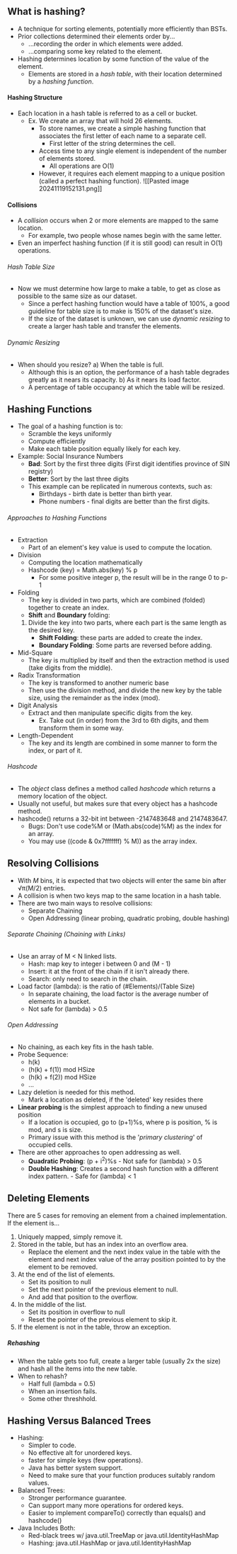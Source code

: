 ## What is hashing?
- A technique for sorting elements, potentially more efficiently than BSTs.
- Prior collections determined their elements order by...
	- ...recording the order in which elements were added.
	- ...comparing some key related to the element.
- Hashing determines location by some function of the value of the element.
	- Elements are stored in a *hash table*, with their location determined by a *hashing function*.
#### Hashing Structure
- Each location in a hash table is referred to as a cell or bucket.
	- Ex. We create an array that will hold 26 elements.
		- To store names, we create a simple hashing function that associates the first letter of each name to a separate cell.
			- First letter of the string determines the cell.
		- Access time to any single element is independent of the number of elements stored.
			- All operations are O(1)
		- However, it requires each element mapping to a unique position (called a perfect hashing function).
![[Pasted image 20241119152131.png]]

#### Collisions
- A *collision* occurs when 2 or more elements are mapped to the same location.
	- For example, two people whose names begin with the same letter.
- Even an imperfect hashing function (if it is still good) can result in O(1) operations.
###### Hash Table Size
- Now we must determine how large to make a table, to get as close as possible to the same size as our dataset.
	- Since a perfect hashing function would have a table of 100%, a good guideline for table size is to make is 150% of the dataset's size.
	- If the size of the dataset is unknown, we can use *dynamic resizing* to create a larger hash table and transfer the elements.
###### Dynamic Resizing
- When should you resize?
	a) When the table is full.
	- Although this is an option, the performance of a hash table degrades greatly as it nears its capacity.
	b) As it nears its load factor.
	- A percentage of table occupancy at which the table will be resized.
## Hashing Functions
- The goal of a hashing function is to:
	- Scramble the keys uniformly
	- Compute efficiently
	- Make each table position equally likely for each key.
- Example: Social Insurance Numbers
	- **Bad**: Sort by the first three digits (First digit identifies province of SIN registry)
	- **Better**: Sort by the last three digits
	- This example can be replicated in numerous contexts, such as:
		- Birthdays - birth date is better than birth year.
		- Phone numbers - final digits are better than the first digits.
###### Approaches to Hashing Functions
- Extraction
	- Part of an element's key value is used to compute the location.
- Division
	- Computing the location mathematically
	- Hashcode (key) = Math.abs(key) % p
		- For some positive integer p, the result will be in the range 0 to p-1
- Folding
	- The key is divided in two parts, which are combined (folded) together to create an index.
	- **Shift** and **Boundary** folding:
	1. Divide the key into two parts, where each part is the same length as the desired key.
		- **Shift Folding**: these parts are added to create the index.
		- **Boundary Folding**: Some parts are reversed before adding.
- Mid-Square
	- The key is multiplied by itself and then the extraction method is used (take digits from the middle).
- Radix Transformation
	- The key is transformed to another numeric base
	- Then use the division method, and divide the new key by the table size, using the remainder as the index (mod).
- Digit Analysis
	- Extract and then manipulate specific digits from the key.
		- Ex. Take out (in order) from the 3rd to 6th digits, and them transform them in some way.
- Length-Dependent
	- The key and its length are combined in some manner to form the index, or part of it.
###### Hashcode
- The *object* class defines a method called *hashcode* which returns a memory location of the object.
- Usually not useful, but makes sure that every object has a hashcode method.
- hashcode() returns a 32-bit int between -2147483648 and 2147483647.
	- Bugs: Don't use code%M or (Math.abs(code)%M) as the index for an array.
	- You may use ((code & 0x7fffffff) % M)) as the array index.
## Resolving Collisions
- With *M* bins, it is expected that two objects will enter the same bin after √π(M/2) entries.
- A collision is when two keys map to the same location in a hash table.
- There are two main ways to resolve collisions:
	- Separate Chaining
	- Open Addressing (linear probing, quadratic probing, double hashing)
###### Separate Chaining (Chaining with Links)
- Use an array of M < N linked lists.
	- Hash: map key to integer i between 0 and (M - 1)
	- Insert: it at the front of the chain if it isn't already there.
	- Search: only need to search in the chain.
- Load factor (lambda): is the ratio of (#Elements)/(Table Size)
	- In separate chaining, the load factor is the average number of elements in a bucket.
	- Not safe for (lambda) > 0.5
###### Open Addressing
- No chaining, as each key fits in the hash table.
- Probe Sequence:
	- h(k)
	- (h(k) + f(1)) mod HSize
	- (h(k) + f(2)) mod HSize
	- ...
- Lazy deletion is needed for this method.
	- Mark a location as deleted, if the 'deleted' key resides there
- **Linear probing** is the simplest approach to finding a new unused position
	- If a location is occupied, go to (p+1)%s, where p is position, % is mod, and s is size.
	- Primary issue with this method is the '*primary clustering*' of occupied cells.
- There are other approaches to open addressing as well.
	- **Quadratic Probing**: (p + i$^2$)%s
						- Not safe for (lambda) > 0.5
	- **Double Hashing**: Creates a second hash function with a different index pattern.
						- Safe for (lambda) < 1
## Deleting Elements
There are 5 cases for removing an element from a chained implementation.
 If the element is...
1. Uniquely mapped, simply remove it.
2. Stored in the table, but has an index into an overflow area.
	- Replace the element and the next index value in the table with the element and next index value of the array position pointed to by the element to be removed.
3. At the end of the list of elements.
	- Set its position to null
	- Set the next pointer of the previous element to null.
	- And add that position to the overflow.
4. In the middle of the list.
	- Set its position in overflow to null
	- Reset the pointer of the previous element to skip it.
5. If the element is not in the table, throw an exception.
##### Rehashing
- When the table gets too full, create a larger table (usually 2x the size) and hash all the items into the new table.
- When to rehash?
	- Half full (lambda = 0.5)
	- When an insertion fails.
	- Some other threshhold.
## Hashing Versus Balanced Trees
- Hashing:
	- Simpler to code.
	- No effective alt for unordered keys.
	- faster for simple keys (few operations).
	- Java has better system support.
	- Need to make sure that your function produces suitably random values.
- Balanced Trees:
	- Stronger performance guarantee.
	- Can support many more operations for ordered keys.
	- Easier to implement compareTo() correctly than equals() and hashcode()
- Java Includes Both:
	- Red-black trees w/ java.util.TreeMap or java.util.IdentityHashMap
	- Hashing: java.util.HashMap or java.util.IdentityHashMap










